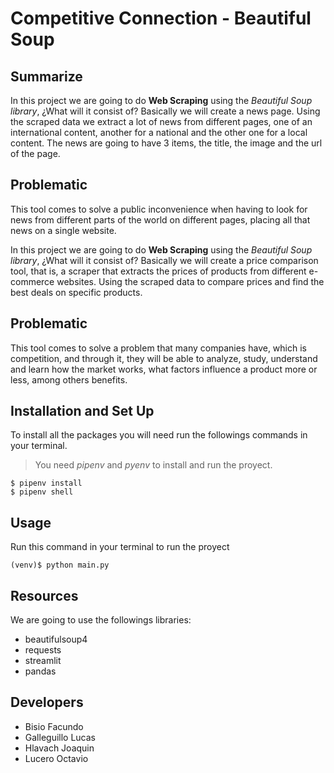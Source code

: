 # Competitive Connection - Beautiful Soup
## Summarize
In this project we are going to do **Web Scraping** using the *Beautiful Soup library*, ¿What will it consist of? Basically we will create a news page. Using the scraped data we extract a lot of news from different pages, one of an international content, another for a national and the other one for a local content.
The news are going to have 3 items, the title, the image and the url of the page.

## Problematic
This tool comes to solve a public inconvenience when having to look for news from different parts of the world on different pages, placing all that news on a single website.

In this project we are going to do **Web Scraping** using the *Beautiful Soup library*, ¿What will it consist of? Basically we will create a price comparison tool, that is, a scraper that extracts the prices of products from different e-commerce websites. Using the scraped data to compare prices and find the best deals on specific products.

## Problematic
This tool comes to solve a problem that many companies have, which is competition, and through it, they will be able to analyze, study, understand and learn how the market works, what factors influence a product more or less, among others benefits.


## Installation and Set Up
To install all the packages you will need run the followings commands in your terminal.

> You need *pipenv* and *pyenv* to install and run the proyect.

```
$ pipenv install
$ pipenv shell
```
## Usage
Run this command in your terminal to run the proyect
```
(venv)$ python main.py
```
## Resources
We are going to use the followings libraries:
* beautifulsoup4 
* requests
* streamlit
* pandas

## Developers
* Bisio Facundo
* Galleguillo Lucas
* Hlavach Joaquin
* Lucero Octavio
